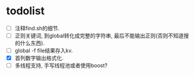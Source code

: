 # todolist

- [ ] 注释find.sh的细节.
- [ ] 正则关键词, 到global转化成完整的字符串, 最后不能输出正则(否则不知道搜的什么东西).
- [ ] global -f file结果存入kv.
- [x] 首列数字输出格式化.
- [ ] 多线程支持, 手写线程池或者使用boost?